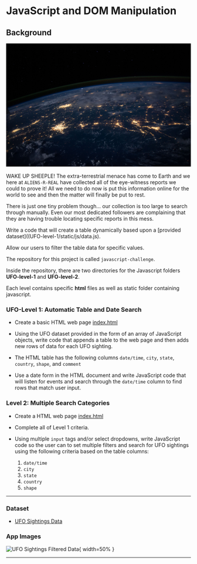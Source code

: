 # JavaScript and DOM Manipulation

## Background

![UFO_Image](UFO-level-2/static/images/nasa.jpg)


WAKE UP SHEEPLE! The extra-terrestrial menace has come to Earth and we here at `ALIENS-R-REAL` have collected all of the eye-witness reports we could to prove it! All we need to do now is put this information online for the world to see and then the matter will finally be put to rest.

There is just one tiny problem though... our collection is too large to search through manually. Even our most dedicated followers are complaining that they are having trouble locating specific reports in this mess.

Write a code that will create a table dynamically based upon a [provided dataset]((UFO-level-1/static/js/data.js).  

Allow our users to filter the table data for specific values. 

The repository for this project is called `javascript-challenge`. 

Inside the repository, there are two directories for the Javascript folders **UFO-level-1** and **UFO-level-2**.

Each level contains specific **html** files as well as static folder containing javascript. 


### UFO-Level 1: Automatic Table and Date Search

* Create a basic HTML web page [index.html](UFO-level-1/index.html) 

* Using the UFO dataset provided in the form of an array of JavaScript objects, write code that appends a table to the web page and then adds new rows of data for each UFO sighting.

* The HTML table has the following columns `date/time`, `city`, `state`, `country`, `shape`, and `comment` 

* Use a date form in the HTML document and write JavaScript code that will listen for events and search through the `date/time` column to find rows that match user input.

### Level 2: Multiple Search Categories 

* Create a HTML web page [index.html](UFO-level-2/index.html) 

* Complete all of Level 1 criteria.

* Using multiple `input` tags and/or select dropdowns, write JavaScript code so the user can to set multiple filters and search for UFO sightings using the following criteria based on the table columns:

  1. `date/time`
  2. `city`
  3. `state`
  4. `country`
  5. `shape`

- - -

### Dataset

* [UFO Sightings Data](UFO-level-2/static/js/data.js)

### App Images


![UFO Sightings Filtered Data](UFO-level-2/static/images/App_YFO_Level-2.PNG){ width=50% }


- - -
